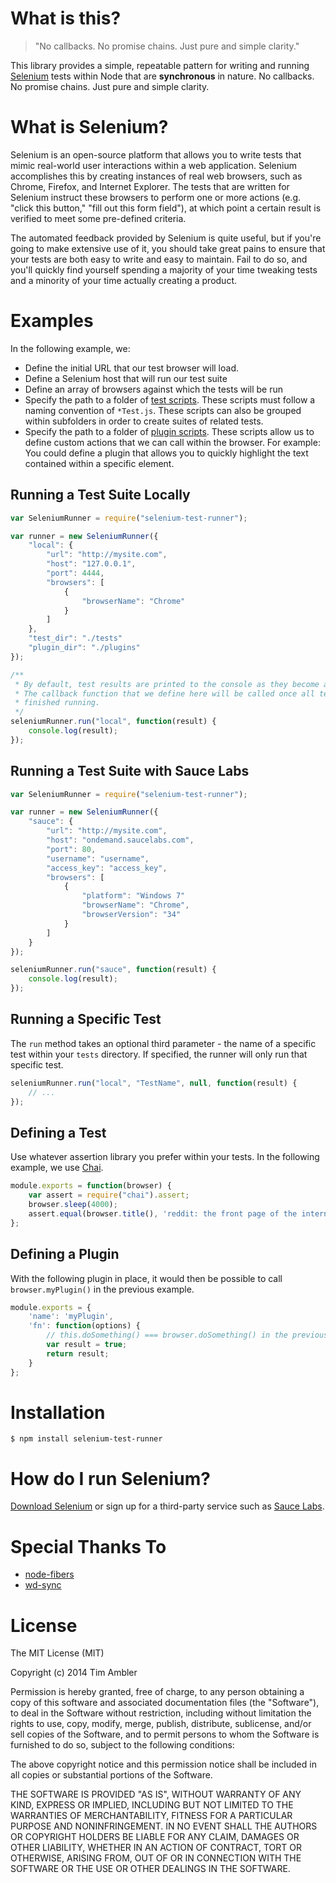 # What is this?

> "No callbacks. No promise chains. Just pure and simple clarity."

This library provides a simple, repeatable pattern for writing and running [Selenium](http://docs.seleniumhq.org/) tests within Node that are **synchronous** in nature. No callbacks. No promise chains. Just pure and simple clarity.

# What is Selenium?

Selenium is an open-source platform that allows you to write tests that mimic real-world user interactions within a web application. Selenium accomplishes this by creating instances of real web browsers, such as Chrome, Firefox, and Internet Explorer. The tests that are written for Selenium instruct these browsers to perform one or more actions (e.g. "click this button," "fill out this form field"), at which point a certain result is verified to meet some pre-defined criteria.

The automated feedback provided by Selenium is quite useful, but if you're going to make extensive use of it, you should take great pains to ensure that your tests are both easy to write and easy to maintain. Fail to do so, and you'll quickly find yourself spending a majority of your time tweaking tests and a minority of your time actually creating a product.

# Examples

In the following example, we:

* Define the initial URL that our test browser will load.
* Define a Selenium host that will run our test suite
* Define an array of browsers against which the tests will be run
* Specify the path to a folder of [test scripts](#tests). These scripts must follow a naming convention of `*Test.js`. These scripts can also be grouped within subfolders in order to create suites of related tests.
* Specify the path to a folder of [plugin scripts](#plugins). These scripts allow us to define custom actions that we can call within the browser. For example: You could define a plugin that allows you to quickly highlight the text contained within a specific element.

## Running a Test Suite Locally

```javascript
var SeleniumRunner = require("selenium-test-runner");

var runner = new SeleniumRunner({
	"local": {
		"url": "http://mysite.com",
		"host": "127.0.0.1",
		"port": 4444,
		"browsers": [
			{
				"browserName": "Chrome"
			}
		]
	},
    "test_dir": "./tests"
    "plugin_dir": "./plugins"
});

/**
 * By default, test results are printed to the console as they become available.
 * The callback function that we define here will be called once all tests have
 * finished running.
 */
seleniumRunner.run("local", function(result) {
    console.log(result);
});
```

## Running a Test Suite with Sauce Labs

```javascript
var SeleniumRunner = require("selenium-test-runner");

var runner = new SeleniumRunner({
	"sauce": {
		"url": "http://mysite.com",
		"host": "ondemand.saucelabs.com",
		"port": 80,
		"username": "username",
		"access_key": "access_key",
		"browsers": [
			{
				"platform": "Windows 7"
				"browserName": "Chrome",
				"browserVersion": "34"
			}
		]
	}
});

seleniumRunner.run("sauce", function(result) {
	console.log(result);
});
```

## Running a Specific Test

The `run` method takes an optional third parameter - the name of a specific test within your `tests` directory. If specified, the runner will only run that specific test.

```javascript
seleniumRunner.run("local", "TestName", null, function(result) {
	// ...
});
```

<a name="tests"></a>
## Defining a Test

Use whatever assertion library you prefer within your tests. In the following example, we use [Chai](http://chaijs.com/).

```javascript
module.exports = function(browser) {
    var assert = require("chai").assert;
    browser.sleep(4000);
    assert.equal(browser.title(), 'reddit: the front page of the internet');
};
```

<a name="plugins"></a>
## Defining a Plugin

With the following plugin in place, it would then be possible to call `browser.myPlugin()` in the previous example.

```javascript
module.exports = {
	'name': 'myPlugin',
	'fn': function(options) {
		// this.doSomething() === browser.doSomething() in the previous example.
		var result = true;
		return result;
	}
};
```

# Installation

```
$ npm install selenium-test-runner
```

# How do I run Selenium?

[Download Selenium](http://docs.seleniumhq.org/) or sign up for a third-party service such as [Sauce Labs](https://saucelabs.com/).

# Special Thanks To

* [node-fibers](https://github.com/laverdet/node-fibers)
* [wd-sync](https://github.com/sebv/node-wd-sync)

# License

The MIT License (MIT)

Copyright (c) 2014 Tim Ambler

Permission is hereby granted, free of charge, to any person obtaining a copy
of this software and associated documentation files (the "Software"), to deal
in the Software without restriction, including without limitation the rights
to use, copy, modify, merge, publish, distribute, sublicense, and/or sell
copies of the Software, and to permit persons to whom the Software is
furnished to do so, subject to the following conditions:

The above copyright notice and this permission notice shall be included in all
copies or substantial portions of the Software.

THE SOFTWARE IS PROVIDED "AS IS", WITHOUT WARRANTY OF ANY KIND, EXPRESS OR
IMPLIED, INCLUDING BUT NOT LIMITED TO THE WARRANTIES OF MERCHANTABILITY,
FITNESS FOR A PARTICULAR PURPOSE AND NONINFRINGEMENT. IN NO EVENT SHALL THE
AUTHORS OR COPYRIGHT HOLDERS BE LIABLE FOR ANY CLAIM, DAMAGES OR OTHER
LIABILITY, WHETHER IN AN ACTION OF CONTRACT, TORT OR OTHERWISE, ARISING FROM,
OUT OF OR IN CONNECTION WITH THE SOFTWARE OR THE USE OR OTHER DEALINGS IN THE
SOFTWARE.
